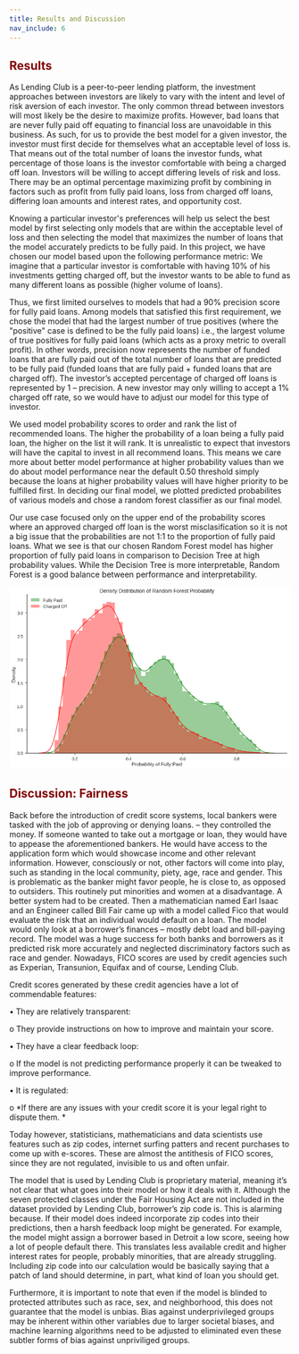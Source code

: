 ```yaml
---
title: Results and Discussion
nav_include: 6
---
```


## <font color='maroon'>Results</font>

As Lending Club is a peer-to-peer lending platform, the investment approaches between investors are likely to vary with the intent and level of risk aversion of each investor. The only common thread between investors will most likely be the desire to maximize profits. However, bad loans that are never fully paid off equating to financial loss are unavoidable in this business.
As such, for us to provide the best model for a given investor, the investor must first decide for themselves what an acceptable level of loss is. That means out of the total number of loans the investor funds, what percentage of those loans is the investor comfortable with being a charged off loan. Investors will be willing to accept differing levels of risk and loss. There may be an optimal percentage maximizing profit by combining in factors such as profit from fully paid loans, loss from charged off loans, differing loan amounts and interest rates, and opportunity cost.

Knowing a particular investor's preferences will help us select the best model by first selecting only models that are within the acceptable level of loss and then selecting the model that maximizes the number of loans that the model accurately predicts to be fully paid. In this project, we have chosen our model based upon the following performance metric: We imagine that a particular investor is comfortable with having 10% of his investments getting charged off, but the investor wants to be able to fund as many different loans as possible (higher volume of loans).

Thus, we first limited ourselves to models that had a 90% precision score for fully paid loans. Among models that satisfied this first requirement, we chose the model that had the largest number of true positives (where the "positive" case is defined to be the fully paid loans) i.e., the largest volume of true positives for fully paid loans (which acts as a proxy metric to overall profit). In other words, precision now represents the number of funded loans that are fully paid out of the total number of loans that are predicted to be fully paid (funded loans that are fully paid + funded loans that are charged off). The investor’s accepted percentage of charged off loans is represented by 1 – precision.  A new investor may only willing to accept a 1% charged off rate, so we would have to adjust our model for this type of investor.

We used model probability scores to order and rank the list of recommended loans. The higher the probability of a loan being a fully paid loan, the higher on the list it will rank. It is unrealistic to expect that investors will have the capital to invest in all recommend loans. This means we care more about better model performance at higher probability values than we do about model performance near the default 0.50 threshold simply because the loans at higher probability values will have higher priority to be fulfilled first. In deciding our final model, we plotted predicted probabilites of various models and chose a random forest classifier as our final model. 

Our use case focused only on the upper end of the probability scores where an approved charged off loan is the worst misclasification so it is not a big issue that the probabilities are not 1:1 to the proportion of fully paid loans. What we see is that our chosen Random Forest model has higher proportion of fully paid loans in comparison to Decision Tree at high probability values. While the Decision Tree is more interpretable, Random Forest is a good balance between performance and interpretability.

![png](Models_files/Models_35_0.png)


## <font color='maroon'>Discussion: Fairness</font>

Back before the introduction of credit score systems, local bankers were tasked with the job of approving or denying loans. – they controlled the money. If someone wanted to take out a mortgage or loan, they would have to appease the aforementioned bankers. He would have access to the application form which would showcase income and other relevant information. However, consciously or not, other factors will come into play, such as standing in the local community, piety, age, race and gender. This is problematic as the banker might favor people, he is close to, as opposed to outsiders. This routinely put minorities and women at a disadvantage. A better system had to be created. Then a mathematician named Earl Isaac and an Engineer called Bill Fair came up with a model called Fico that would evaluate the risk that an individual would default on a loan. The model would only look at a borrower’s finances – mostly debt load and bill-paying record. The model was a huge success for both banks and borrowers as it predicted risk more accurately and neglected discriminatory factors such as race and gender. Nowadays, FICO scores are used by credit agencies such as Experian, Transunion, Equifax and of course, Lending Club.

Credit scores generated by these credit agencies have a lot of commendable features:

•	They are relatively transparent:

o	They provide instructions on how to improve and maintain your score.

•	They have a clear feedback loop:

o If the model is not predicting performance properly it can be tweaked to improve performance.

•	It is regulated:

o	*If there are any issues with your credit score it is your legal right to dispute them. *

Today however, statisticians, mathematicians and data scientists use features such as zip codes, internet surfing patters and recent purchases to come up with e-scores. These are almost the antithesis of FICO scores, since they are not regulated, invisible to us and often unfair.

The model that is used by Lending Club is proprietary material, meaning it’s not clear that what goes into their model or how it deals with it. Although the seven protected classes under the Fair Housing Act are not included in the dataset provided by Lending Club, borrower’s zip code is. This is alarming because. If their model does indeed incorporate zip codes into their predictions, then a harsh feedback loop might be generated. For example, the model might assign a borrower based in Detroit a low score, seeing how a lot of people default there. This translates less available credit and higher interest rates for people, probably minorities, that are already struggling. Including zip code into our calculation would be basically saying that a patch of land should determine, in part, what kind of loan you should get.

Furthermore, it is important to note that even if the model is blinded to protected attributes such as race, sex, and neighborhood, this does not guarantee that the model is unbias. Bias against underprivileged groups may be inherent within other variables due to larger societal biases, and machine learning algorithms need to be adjusted to eliminated even these subtler forms of bias against unpriviliged groups.






